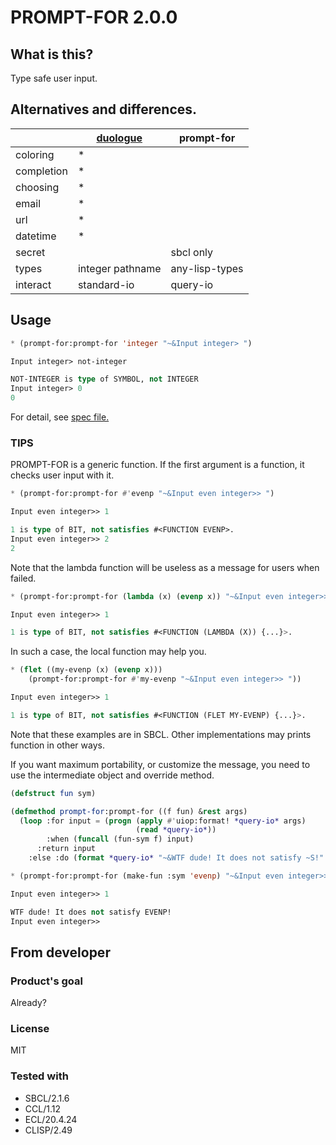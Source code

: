 # PROMPT-FOR 2.0.0
## What is this?
Type safe user input.

## Alternatives and differences.

|            | [duologue]       | prompt-for     |
| ---        | ----------       | ----------     |
| coloring   | \*               |                |
| completion | \*               |                |
| choosing   | \*               |                |
| email      | \*               |                |
| url        | \*               |                |
| datetime   | \*               |                |
| secret     |                  | sbcl only      |
| types      | integer pathname | any-lisp-types |
| interact   | standard-io      | query-io       |

[duologue]: https://github.com/mmontone/duologue/

## Usage

```lisp
* (prompt-for:prompt-for 'integer "~&Input integer> ")

Input integer> not-integer

NOT-INTEGER is type of SYMBOL, not INTEGER
Input integer> 0
0
```
For detail, see [spec file.](spec/prompt-for.lisp)

### TIPS

PROMPT-FOR is a generic function.
If the first argument is a function, it checks user input with it.

```lisp
* (prompt-for:prompt-for #'evenp "~&Input even integer>> ")

Input even integer>> 1

1 is type of BIT, not satisfies #<FUNCTION EVENP>.
Input even integer>> 2
2
```

Note that the lambda function will be useless as a message for users when failed.

```lisp
* (prompt-for:prompt-for (lambda (x) (evenp x)) "~&Input even integer>> ")

Input even integer>> 1

1 is type of BIT, not satisfies #<FUNCTION (LAMBDA (X)) {...}>.
```

In such a case, the local function may help you.

```lisp
* (flet ((my-evenp (x) (evenp x)))
    (prompt-for:prompt-for #'my-evenp "~&Input even integer>> "))

Input even integer>> 1

1 is type of BIT, not satisfies #<FUNCTION (FLET MY-EVENP) {...}>.
```

Note that these examples are in SBCL.
Other implementations may prints function in other ways.

If you want maximum portability, or customize the message,
you need to use the intermediate object and override method.

```lisp
(defstruct fun sym)

(defmethod prompt-for:prompt-for ((f fun) &rest args)
  (loop :for input = (progn (apply #'uiop:format! *query-io* args)
                            (read *query-io*))
        :when (funcall (fun-sym f) input)
	  :return input
	:else :do (format *query-io* "~&WTF dude! It does not satisfy ~S!" (fun-sym f))))

* (prompt-for:prompt-for (make-fun :sym 'evenp) "~&Input even integer>> ")

Input even integer>> 1

WTF dude! It does not satisfy EVENP!
Input even integer>>
```

## From developer

### Product's goal
Already?
### License
MIT

### Tested with
* SBCL/2.1.6
* CCL/1.12
* ECL/20.4.24
* CLISP/2.49
